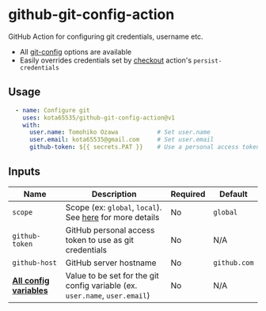 # github-git-config-action

GitHub Action for configuring git credentials, username etc.

- All [git-config](https://git-scm.com/docs/git-config#_variables) options are available
- Easily overrides credentials set by [checkout](https://github.com/actions/checkout) action's `persist-credentials`

## Usage

```yaml
  - name: Configure git
    uses: kota65535/github-git-config-action@v1
    with:
      user.name: Tomohiko Ozawa           # Set user.name
      user.email: kota65535@gmail.com     # Set user.email
      github-token: ${{ secrets.PAT }}    # Use a personal access token as git credentials
```

## Inputs

| Name                                                                       | Description                                                                                               | Required | Default      |
|----------------------------------------------------------------------------|-----------------------------------------------------------------------------------------------------------|----------|--------------|
| `scope`                                                                    | Scope (ex: `global`, `local`).<br>See [here](https://git-scm.com/docs/git-config#SCOPES) for more details | No       | `global`     |
| `github-token`                                                             | GitHub personal access token to use as git credentials                                                    | No       | N/A          |
| `github-host`                                                              | GitHub server hostname                                                                                    | No       | `github.com` |
| [**All config variables**](https://git-scm.com/docs/git-config#_variables) | Value to be set for the git config variable (ex. `user.name`, `user.email`)                               | No       | N/A          |
